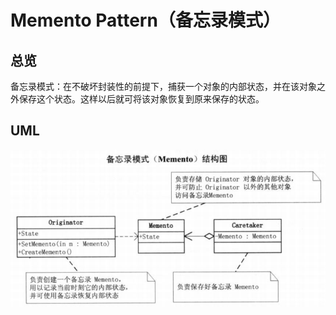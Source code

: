 # Memento Pattern（备忘录模式）

## 总览

备忘录模式：在不破坏封装性的前提下，捕获一个对象的内部状态，并在该对象之外保存这个状态。这样以后就可将该对象恢复到原来保存的状态。

## UML

![Memento Pattern](images/memento_pattern.png)
